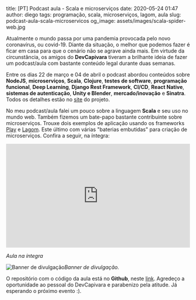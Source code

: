 title: [PT] Podcast aula - Scala e microserviços
date: 2020-05-24 01:47
author: diego
tags: programação, scala, microserviços, lagom, aula
slug: podcast-aula-scala-microservicos
og_image: assets/images/scala-spider-web.jpg

Atualmente o mundo passa por uma pandemia provocada pelo novo coronavírus, ou covid-19. Diante da situação, o melhor que podemos fazer é ficar em casa para que o cenário não se agrave ainda mais. Em virtude da circunstância, os amigos do **DevCapivara** tiveram a brilhante ideia de fazer um podcast/aula com bastante conteúdo legal durante duas semanas.

Entre os dias 22 de março e 04 de abril o podcast abordou conteúdos sobre **NodeJS**, **microserviços**, **Scala**, **Clojure**, **testes de software**, **programação funcional**, **Deep Learning**, **Django Rest Framework**, **CI/CD**, **React Native**, **sistemas de autenticação**, **Unity e Blender**, **mercado/inovação** e **Sinatra**. Todos os detalhes estão no [site](https://devcapivara.com.br) do projeto.

No meu podcast/aula falei um pouco sobre a linguagem **Scala** e seu uso no mundo web. Também fizemos um bate-papo bastante contribuinte sobre microserviços. Trouxe dois exemplos de aplicação usando os frameworks [Play](https://www.playframework.com/) e [Lagom](https://www.lagomframework.com/). Este último com várias "baterias embutidas" para criação de microserviços. Confira a seguir, na íntegra:

<style>.embed-container { position: relative; padding-bottom: 56.25%; height: 0; overflow: hidden; max-width: 100%; } .embed-container iframe, .embed-container object, .embed-container embed { position: absolute; top: 0; left: 0; width: 100%; height: 100%; }</style><div class='embed-container'><iframe src='https://www.youtube.com/embed/SR_DFsclZkw' frameborder='0' allowfullscreen></iframe></div> 
*Aula na íntegra*

![Banner de divulgação](/assets/images/scala-podcast.jpeg)*Banner de divulgação.*

O repositório com o código da aula está no **Github**, neste [link](https://github.com/diegofsousa/devcapivara-microservice). Agredeço a oportunidade ao pessoal do DevCapivara e parabenizo pela atitude. Já esperando o próximo evento :).